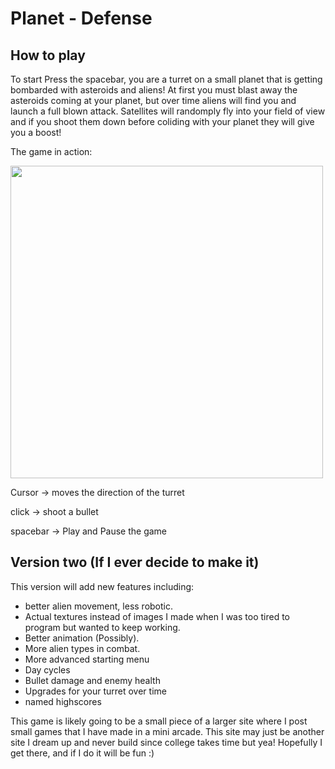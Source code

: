 # Planet - Defense

## How to play
To start Press the spacebar, you are a turret on a small planet that is getting bombarded with asteroids and aliens! At first you must blast away the asteroids coming at your planet, but over time aliens will find you and launch a full blown attack. Satellites will randomply fly into your field of view and if you shoot them down before coliding with your planet they will give you a boost!

The game in action:

<img src="https://user-images.githubusercontent.com/81537476/217446152-a8aa279a-ad48-45cb-b709-1c951d8d0ed7.png" width="500">


Cursor -> moves the direction of the turret 

click -> shoot a bullet 

spacebar -> Play and Pause the game

## Version two (If I ever decide to make it)

This version will add new features including:
  - better alien movement, less robotic.
  - Actual textures instead of images I made when I was too tired to program but wanted to keep working.
  - Better animation (Possibly).
  - More alien types in combat.
  - More advanced starting menu 
  - Day cycles
  - Bullet damage and enemy health
  - Upgrades for your turret over time
  - named highscores
  
  
  This game is likely going to be a small piece of a larger site where I post small games that I have made in a mini arcade. This site may just be another site I dream up and never build since college takes time but yea! Hopefully I get there, and if I do it will be fun :)

